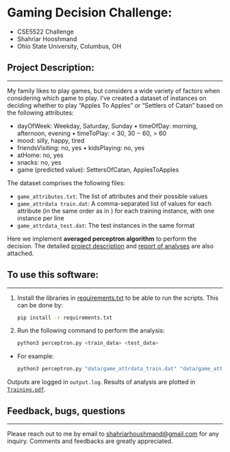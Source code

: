 # Gaming Decision Challenge:
- CSE5522 Challenge
- Shahriar Hooshmand
- Ohio State University, Columbus, OH

## Project Description:
------------------------------------
My family likes to play games, but considers a wide variety of factors when considering which game to play. I’ve created a dataset of instances on deciding whether to play “Apples To Apples” or “Settlers of Catan” based on the following attributes:

- dayOfWeek: Weekday, Saturday, Sunday • timeOfDay: morning, afternoon, evening • timeToPlay: < 30, 30 − 60, > 60
- mood: silly, happy, tired
- friendsVisiting: no, yes • kidsPlaying: no, yes
- atHome: no, yes
- snacks: no, yes
- game (predicted value): SettersOfCatan, ApplesToApples

The dataset comprises the following files:
- `game_attributes.txt`: The list of attributes and their possible values
- `game_attrdata train.dat`: A comma-separated list of values for each attribute (in the same order as in ) for each training instance, with one instance per line
- `game_attrdata_test.dat`: The test instances in the same format

Here we implement **averaged perceptron algorithm** to perform the decision. The detailed [project description](data/project_desc.pdf) and [report of analyses](proj_report.pdf) are also attached. 

## To use this software:
------------------------------------
1. Install the libraries in [requirements.txt](requirements.txt) to be able to run the scripts. This can be done by: 
    ```bash
    pip install -r requirements.txt 
    ```  
2. Run the following command to perform the analysis:

    ```bash
	python3 perceptron.py <train_data> <test_data> 
    ```  

* For example:

    ```bash
	python3 perceptron.py "data/game_attrdata_train.dat" "data/game_attrdata_test.dat"
    ```  

Outputs are logged in `output.log`. Results of analysis are plotted in [`Training.pdf`](Training.pdf). 


## Feedback, bugs, questions 
-------------------------------
Please reach out to me by email to shahriarhoushmand@gmail.com for any inquiry. Comments and feedbacks are greatly appreciated. 
